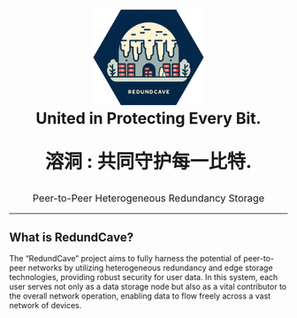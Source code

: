 <h1 align="center">
  <br>
  <img src="./RedundCave.png" alt="RedundCave logo" title="RedundCave logo" width="200"></a>
  <br>
  United in Protecting Every Bit.
  <br>
  <p align="center" style="font-size: 2.1rem;">溶洞 : 共同守护每一比特.</p>
</h1>

<p align="center" style="font-size: 1.1rem;">Peer-to-Peer Heterogeneous Redundancy Storage</p>


<hr />

## What is RedundCave?

The “RedundCave” project aims to fully harness the potential of peer-to-peer networks by utilizing heterogeneous redundancy and edge storage technologies, providing robust security for user data. In this system, each user serves not only as a data storage node but also as a vital contributor to the overall network operation, enabling data to flow freely across a vast network of devices.
